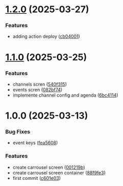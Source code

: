 # [1.2.0](https://github.com/Buildbox-IT-Solutions/agenda-digital-front/compare/v1.1.0...v1.2.0) (2025-03-27)


### Features

* adding action deploy ([cb04001](https://github.com/Buildbox-IT-Solutions/agenda-digital-front/commit/cb04001e370e4c55983cc2e96a67bf5c2c4bedb8))

# [1.1.0](https://github.com/Buildbox-IT-Solutions/agenda-digital-front/compare/v1.0.0...v1.1.0) (2025-03-25)


### Features

* channels scren ([540f315](https://github.com/Buildbox-IT-Solutions/agenda-digital-front/commit/540f31528331d989195c41418307ab26f464e00d))
* events scren ([082bf74](https://github.com/Buildbox-IT-Solutions/agenda-digital-front/commit/082bf7445927b72a412473ba6678b8676fc673a1))
* implemente channel config and agenda ([6bc4114](https://github.com/Buildbox-IT-Solutions/agenda-digital-front/commit/6bc4114bd43ee373c74c01ec5c2af0ba5f7a693c))

# 1.0.0 (2025-03-13)


### Bug Fixes

* event keys ([fea5608](https://github.com/Buildbox-IT-Solutions/agenda-digital-front/commit/fea56082f0113fa41fe7cacf6360a9c48f5b1a84))


### Features

* create carrousel screen ([001219b](https://github.com/Buildbox-IT-Solutions/agenda-digital-front/commit/001219b01a2e9f99d3ba6d6bcefefb3df7298644))
* create carrousel screen container ([88f9fe3](https://github.com/Buildbox-IT-Solutions/agenda-digital-front/commit/88f9fe337d638008ce565aacb818d6d683347696))
* first commit ([c601e03](https://github.com/Buildbox-IT-Solutions/agenda-digital-front/commit/c601e035cc6add962a273dfe4e3707ebba7f3b57))
